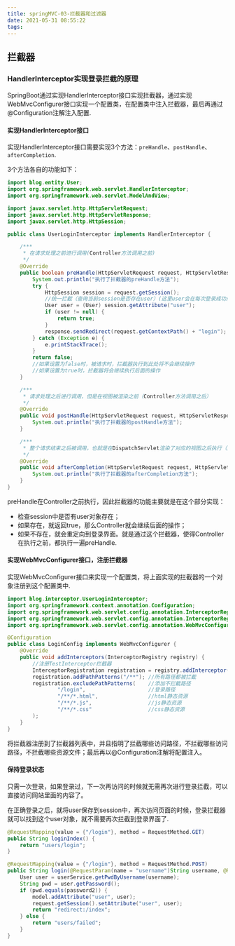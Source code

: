 ```yaml
---
title: springMVC-03-拦截器和过滤器
date: 2021-05-31 08:55:22
tags:
---
```




## 拦截器

### HandlerInterceptor实现登录拦截的原理

SpringBoot通过实现HandlerInterceptor接口实现拦截器，通过实现WebMvcConfigurer接口实现一个配置类，在配置类中注入拦截器，最后再通过@Configuration注解注入配置.

#### 实现HandlerInterceptor接口

实现HandlerInterceptor接口需要实现3个方法：`preHandle`、`postHandle`、`afterCompletion`.

3个方法各自的功能如下：

```java
import blog.entity.User;
import org.springframework.web.servlet.HandlerInterceptor;
import org.springframework.web.servlet.ModelAndView;

import javax.servlet.http.HttpServletRequest;
import javax.servlet.http.HttpServletResponse;
import javax.servlet.http.HttpSession;

public class UserLoginInterceptor implements HandlerInterceptor {

    /***
     * 在请求处理之前进行调用(Controller方法调用之前)
     */
    @Override
    public boolean preHandle(HttpServletRequest request, HttpServletResponse response, Object handler) throws Exception {
        System.out.println("执行了拦截器的preHandle方法");
        try {
            HttpSession session = request.getSession();
            //统一拦截（查询当前session是否存在user）(这里user会在每次登录成功后，写入session)
            User user = (User) session.getAttribute("user");
            if (user != null) {
                return true;
            }
            response.sendRedirect(request.getContextPath() + "login");
        } catch (Exception e) {
            e.printStackTrace();
        }
        return false;
        //如果设置为false时，被请求时，拦截器执行到此处将不会继续操作
        //如果设置为true时，拦截器将会继续执行后面的操作
    }

    /***
     * 请求处理之后进行调用，但是在视图被渲染之前（Controller方法调用之后）
     */
    @Override
    public void postHandle(HttpServletRequest request, HttpServletResponse response, Object handler, ModelAndView modelAndView) throws Exception {
        System.out.println("执行了拦截器的postHandle方法");
    }

    /***
     * 整个请求结束之后被调用，也就是在DispatchServlet渲染了对应的视图之后执行（主要用于进行资源清理工作）
     */
    @Override
    public void afterCompletion(HttpServletRequest request, HttpServletResponse response, Object handler, Exception ex) throws Exception {
        System.out.println("执行了拦截器的afterCompletion方法");
    }
}
```

preHandle在Controller之前执行，因此拦截器的功能主要就是在这个部分实现：

- 检查session中是否有user对象存在；
- 如果存在，就返回true，那么Controller就会继续后面的操作；
- 如果不存在，就会重定向到登录界面。就是通过这个拦截器，使得Controller在执行之前，都执行一遍preHandle.

#### 实现WebMvcConfigurer接口，注册拦截器

实现WebMvcConfigurer接口来实现一个配置类，将上面实现的拦截器的一个对象注册到这个配置类中.

```java
import blog.interceptor.UserLoginInterceptor;
import org.springframework.context.annotation.Configuration;
import org.springframework.web.servlet.config.annotation.InterceptorRegistration;
import org.springframework.web.servlet.config.annotation.InterceptorRegistry;
import org.springframework.web.servlet.config.annotation.WebMvcConfigurer;

@Configuration
public class LoginConfig implements WebMvcConfigurer {
    @Override
    public void addInterceptors(InterceptorRegistry registry) {
        //注册TestInterceptor拦截器
        InterceptorRegistration registration = registry.addInterceptor(new UserLoginInterceptor());
        registration.addPathPatterns("/**"); //所有路径都被拦截
        registration.excludePathPatterns(    //添加不拦截路径
                "/login",                    //登录路径
                "/**/*.html",                //html静态资源
                "/**/*.js",                  //js静态资源
                "/**/*.css"                  //css静态资源
        );
    }
}
```

将拦截器注册到了拦截器列表中，并且指明了拦截哪些访问路径，不拦截哪些访问路径，不拦截哪些资源文件；最后再以@Configuration注解将配置注入。

#### 保持登录状态

只需一次登录，如果登录过，下一次再访问的时候就无需再次进行登录拦截，可以直接访问网站里面的内容了。

在正确登录之后，就将user保存到session中，再次访问页面的时候，登录拦截器就可以找到这个user对象，就不需要再次拦截到登录界面了.

```java
@RequestMapping(value = {"/login"}, method = RequestMethod.GET)
public String loginIndex() {
    return "users/login";
}

@RequestMapping(value = {"/login"}, method = RequestMethod.POST)
public String login(@RequestParam(name = "username")String username, @RequestParam(name = "password")String password, Model model, HttpServletRequest request) {
    User user = userService.getPwdByUsername(username);
    String pwd = user.getPassword();
    if (pwd.equals(password2)) {
        model.addAttribute("user", user);
        request.getSession().setAttribute("user", user);
        return "redirect:/index";
    } else {
        return "users/failed";
    }
}
```

